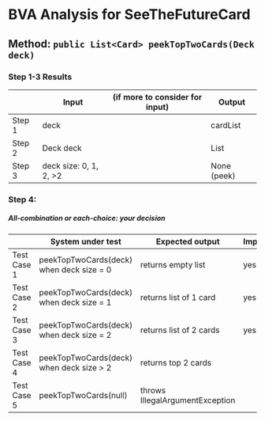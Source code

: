 # BVA Analysis for SeeTheFutureCard

## Method: ```public List<Card> peekTopTwoCards(Deck deck)```

### Step 1-3 Results
|        | Input               | (if more to consider for input) | Output        |
| ------ | --------------------| ------------------------------- | ------------- |
| Step 1 | deck                |                                 | cardList   |
| Step 2 | Deck deck           |                                 | List<Card>    |
| Step 3 | deck size: 0, 1, 2, >2                      |                                 | None (peek)   |

### Step 4:
##### All-combination or each-choice: your decision

|             | System under test                               | Expected output                              | Implemented? |
| ----------- | ------------------------------------------------ | -------------------------------------------- | ------------ |
| Test Case 1 | peekTopTwoCards(deck) when deck size = 0         | returns empty list                           |    yes          |
| Test Case 2 | peekTopTwoCards(deck) when deck size = 1         | returns list of 1 card                       |      yes        |
| Test Case 3 | peekTopTwoCards(deck) when deck size = 2         | returns list of 2 cards                      |     yes         |
| Test Case 4 | peekTopTwoCards(deck) when deck size > 2         | returns top 2 cards                          |              |
| Test Case 5 | peekTopTwoCards(null)                            | throws IllegalArgumentException              |              |

